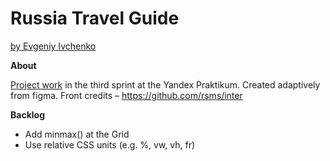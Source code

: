 # Russia Travel Guide
[by Evgeniy Ivchenko](https://www.facebook.com/eugeniusive)

**About**

[Project work](https://github.com/eugeneive/russian-travel) in the third sprint at the Yandex Praktikum. Created adaptively from figma. Front credits – https://github.com/rsms/inter

**Backlog**

- Add minmax() at the Grid
- Use relative CSS units (e.g. %, vw, vh, fr)